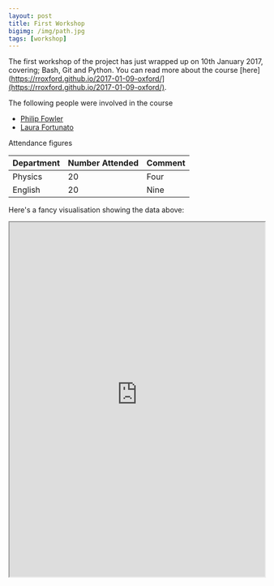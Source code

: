 ```yaml
---
layout: post
title: First Workshop
bigimg: /img/path.jpg
tags: [workshop]
---
```


The first workshop of the project has just wrapped up on 10th January 2017, covering; Bash, Git and Python. You can read more about the course [here](https://rroxford.github.io/2017-01-09-oxford/](https://rroxford.github.io/2017-01-09-oxford/).

The following people were involved in the course

- [Philip Fowler](../philip-fowler)
- [Laura Fortunato](../laura-fortunato)

Attendance figures

 
| Department | Number Attended | Comment |
| :------ |:--- | :--- |
| Physics | 20 | Four |
| English | 20 | Nine |

Here's a fancy visualisation showing the data above:

<iframe src="https://livedataoxford.shinyapps.io/OnlineLabourIndex/" width="100%" height="700px"></iframe>